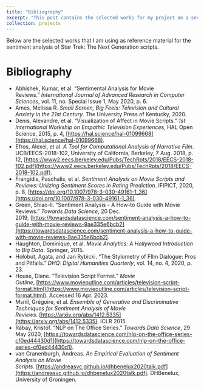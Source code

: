 ```yaml
---
title: "Bibliography"
excerpt: "This post contains the selected works for my project on a sentiment analysis of Star Trek Scripts. The Serial Gap project has been postponed until a later date."
collection: projects
---
```


Below are the selected works that I am using as reference material for the sentiment analysis of Star Trek: The Next Generation scripts.

# Bibliography
- Abhishek, Kumar, et al. “Sentimental Analysis for Movie Reviews.” _International Journal of Advanced Research in Computer Sciences_, vol. 11, no. Special Issue 1, May 2020, p. 6.
- Ames, Melissa R. _Small Screen, Big Feels: Television and Cultural Anxiety in the 21st Century_. The University Press of Kentucky, 2020.
- Denis, Alexandre, et al. “Visualization of Affect in Movie Scripts.” _1st International Workship on Empathic Television Experiences_, HAL Open Science, 2015, p. 4, [https://hal.science/hal-01099668](https://hal.science/hal-01099668).
- Efros, Alexei, et al. _A Tool for Computational Analysis of Narrative Film_. UCB/EECS-2018-102, University of California, Berkeley, 7 Aug. 2018, p. 12, [https://www2.eecs.berkeley.edu/Pubs/TechRpts/2018/EECS-2018-102.pdf](https://www2.eecs.berkeley.edu/Pubs/TechRpts/2018/EECS-2018-102.pdf).
- Frangidis, Paschalis, et al. _Sentiment Analysis on Movie Scripts and Reviews: Utilizing Sentiment Scores in Rating Prediction_. IFIPICT, 2020, p. 8, [https://doi.org/10.1007/978-3-030-49161-1_36](https://doi.org/10.1007/978-3-030-49161-1_36).
- Green, Shiao-li. “Sentiment Analysis - A How-to Guide with Movie Reviews.” _Towards Data Science_, 20 Dec. 2019, [https://towardsdatascience.com/sentiment-analysis-a-how-to-guide-with-movie-reviews-9ae335e6bcb2](https://towardsdatascience.com/sentiment-analysis-a-how-to-guide-with-movie-reviews-9ae335e6bcb2).
- Haughton, Dominique, et al. _Movie Analytics: A Hollywood Introduction to Big Data_. Springer, 2015.
- Hołobut, Agata, and Jan Rybicki. “The Stylometry of FIlm Dialogue: Pros and Pitfalls.” _DHQ: Digital Humanities Quarterly_, vol. 14, no. 4, 2020, p. 23.
- House, Diane. “Television Script Format.” _Movie Outline_, [https://www.movieoutline.com/articles/television-script-format.html](https://www.movieoutline.com/articles/television-script-format.html). Accessed 16 Apr. 2023.
- Msnil, Grégoire, et al. _Ensemble of Generative and Discriminative Techniques for Sentiment Analysis of Movie Reviews_. [https://arxiv.org/abs/1412.5335](https://arxiv.org/abs/1412.5335). ICLR 2015.
- Rábay, Kristóf. “NLP on The Office Series.” _Towards Data Science_, 29 May 2020, [https://towardsdatascience.com/nlp-on-the-office-series-cf0ed44430d1](https://towardsdatascience.com/nlp-on-the-office-series-cf0ed44430d1).
- van Cranenburgh, Andreas. _An Empirical Evaluation of Sentiment Analysis on Movie Scripts_. [https://andreasvc.github.io/dhbenelux2020talk.pdf](https://andreasvc.github.io/dhbenelux2020talk.pdf). DHBenelux, University of Groningen.
